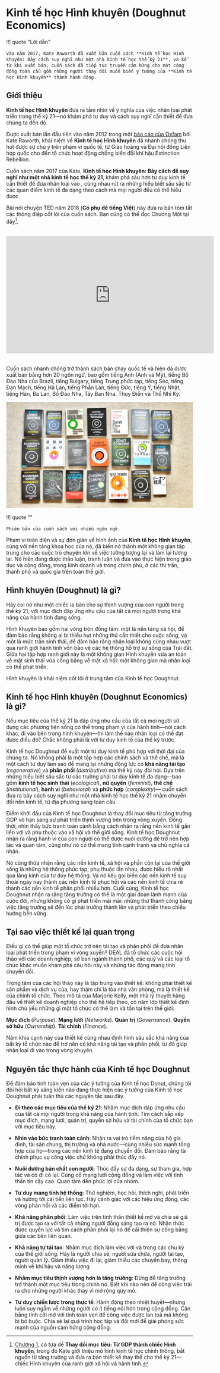 # Kinh tế học Hình khuyên (Doughnut Economics)

!!! quote "Lời dẫn"

    Vào năm 2017, Kate Raworth đã xuất bản cuốn sách **Kinh tế học Hình khuyên: Bảy cách suy nghĩ như một nhà kinh tế học thế kỷ 21**, và kể từ khi xuất bản, cuốn sách đã tiếp tục truyền cảm hứng cho một cộng đồng toàn cầu gồm những người thay đổi muốn biến ý tưởng của **Kinh tế học Hình khuyên** thành hành động.

## Giới thiệu

**Kinh tế học Hình khuyên** đưa ra tầm nhìn về ý nghĩa của việc nhân loại phát triển trong thế kỷ 21&mdash;nó khám phá tư duy và cách suy nghĩ cần thiết để đưa chúng ta đến đó.

Được xuất bản lần đầu tiên vào năm 2012 trong một [báo cáo của Oxfam](https://www-cdn.oxfam.org/s3fs-public/file_attachments/dp-a-safe-and-just-space-for-humanity-130212-en_5.pdf) bởi Kate Raworth, khái niệm về **Kinh tế học Hình khuyên** đã nhanh chóng thu hút được sự chú ý trên phạm vi quốc tế, từ Giáo hoàng và Đại hội đồng Liên hợp quốc cho đến tổ chức hoạt động chống biến đổi khí hậu Extinction Rebellion.

Cuốn sách năm 2017 của Kate, **Kinh tế học Hình khuyên: Bảy cách để suy nghĩ như một nhà kinh tế học thế kỷ 21**, khám phá sâu hơn tư duy kinh tế cần thiết để đưa nhân loại vào , cùng nhau rút ra những hiểu biết sâu sắc từ các quan điểm kinh tế đa dạng theo cách mà mọi người đều có thể hiểu được.

Bài nói chuyện TED năm 2018 (**Có phụ đề tiếng Việt**) này đưa ra bản tóm tắt các thông điệp cốt lõi của cuốn sách. Bạn cũng có thể đọc Chương Một tại đây[^1].

[^1]:

    [Chương 1](https://doughnuteconomics.org/rails/active_storage/blobs/redirect/eyJfcmFpbHMiOnsibWVzc2FnZSI6IkJBaHBBWXM9IiwiZXhwIjpudWxsLCJwdXIiOiJibG9iX2lkIn19--53a8f3094fa0866fa380ca1d99aeb79affea4e81/Doughnut%20Economics%20Chapter%20One.pdf), có tựa đề **Thay đổi mục tiêu: Từ GDP thành chiếc Hình khuyên**, trong đó Kate giới thiệu mô hình kinh tế học chính thống, bắt nguồn từ tăng trưởng và đưa ra bản thiết kế thay thế cho thế kỷ 21&mdash;chiếc Hình khuyên của ranh giới xã hội và hành tinh.

<div style="margin: 2rem auto; ">
<iframe style="display: block; margin: auto;" width="560" height="315" src="https://www.youtube.com/embed/Rhcrbcg8HBw?cc_lang_pref=vi&cc_load_policy=1" title="YouTube video player" frameborder="0" allow="accelerometer; autoplay; clipboard-write; encrypted-media; gyroscope; picture-in-picture; web-share" allowfullscreen></iframe>
</div>

Cuốn sách nhanh chóng trở thành sách bán chạy quốc tế và hiện đã được xuất bản bằng hơn 20 ngôn ngữ, bao gồm tiếng Anh (Anh và Mỹ), tiếng Bồ Đào Nha của Brazil, tiếng Bulgary, tiếng Trung phức tạp, tiếng Séc, tiếng Đan Mạch, tiếng Hà Lan, tiếng Phần Lan, tiếng Đức, tiếng Ý, tiếng Nhật, tiếng Hàn, Ba Lan, Bồ Đào Nha, Tây Ban Nha, Thụy Điển và Thổ Nhĩ Kỳ.

![donut-books](../../assets/images/donut-books.jpg)

!!! quote ""

    Phiên bản của cuốn sách với nhiều ngôn ngữ.

Phạm vi toàn diện và sự đơn giản về hình ảnh của **Kinh tế học Hình khuyên**, cùng với nền tảng khoa học của nó, đã biến nó thành một không gian tập trung cho các cuộc trò chuyện lớn về việc tưởng tượng lại và làm lại tương lai. Nó hiện đang được thảo luận, tranh luận và đưa vào thực hiện trong giáo dục và cộng đồng, trong kinh doanh và trong chính phủ, ở các thị trấn, thành phố và quốc gia trên toàn thế giới.

## Hình khuyên (Doughnut) là gì?

Hãy coi nó như một chiếc la bàn cho sự thịnh vượng của con người trong thế kỷ 21, với mục đích đáp ứng nhu cầu của tất cả mọi người trong khả năng của hành tinh đang sống.

Hình khuyên bao gồm hai vòng tròn đồng tâm: một là nền tảng xã hội, để đảm bảo rằng không ai bị thiếu hụt những thứ cần thiết cho cuộc sống, và một là mức trần sinh thái, để đảm bảo rằng nhân loại không cùng nhau vượt qua ranh giới hành tinh vốn bảo vệ các hệ thống hỗ trợ sự sống của Trái đất. Giữa hai tập hợp ranh giới này là một không gian Hình khuyên vừa an toàn về mặt sinh thái vừa công bằng về mặt xã hội: một không gian mà nhân loại có thể phát triển.

Hình khuyên là khái niệm cốt lõi ở trung tâm của Kinh tế học Doughnut.

## Kinh tế học Hình khuyên (Doughnut Economics) là gì?

Nếu mục tiêu của thế kỷ 21 là đáp ứng nhu cầu của tất cả mọi người sử dụng các phương tiện sống có thể trong phạm vi của hành tinh&mdash;nói cách khác, đi vào bên trong hình khuyên&mdash;thì làm thế nào nhân loại có thể đạt được điều đó? Chắc không phải là với tư duy kinh tế của thế kỷ trước.

Kinh tế học Doughnut đề xuất một tư duy kinh tế phù hợp với thời đại của chúng ta. Nó không phải là một tập hợp các chính sách và thể chế, mà là một cách tư duy làm sao để mang lại những động lực có **khả năng tái tạo** (*regenerative*) và **phân phối** (*distributive*) mà thế kỷ này đòi hỏi. Dựa trên những hiểu biết sâu sắc từ các trường phái tư duy kinh tế đa dạng&mdash;bao gồm **kinh tế học sinh thái** (*ecological*), **nữ quyền** (*feminist*), **thể chế** (*institutional*), **hành vi** (*behavioral*) và **phức hợp** (*complexity*)&mdash; cuốn sách đưa ra bảy cách suy nghĩ như một nhà kinh tế học thế kỷ 21 nhằm chuyển đổi nền kinh tế, từ địa phương sang toàn cầu.

Điểm khởi đầu của Kinh tế học Doughnut là thay đổi mục tiêu từ tăng trưởng GDP vô hạn sang sự phát triển thịnh vượng bên trong vòng xuyến. Đồng thời, nhìn thấy bức tranh toàn cảnh bằng cách nhận ra rằng nền kinh tế gắn liền với và phụ thuộc vào xã hội và thế giới sống. Kinh tế học Doughnut nhận ra rằng hành vi của con người có thể được nuôi dưỡng để trở nên hợp tác và quan tâm, cũng như nó có thể mang tính cạnh tranh và chủ nghĩa cá nhân.

Nó cũng thừa nhận rằng các nền kinh tế, xã hội và phần còn lại của thế giới sống là những hệ thống phức tạp, phụ thuộc lẫn nhau, được hiểu rõ nhất qua lăng kính của tư duy hệ thống. Và nó kêu gọi biến các nền kinh tế suy thoái ngày nay thành các nền kinh tế phục hồi và các nền kinh tế chia rẽ thành các nền kinh tế phân phối nhiều hơn. Cuối cùng, Kinh tế học Doughnut nhận ra rằng tăng trưởng có thể là một giai đoạn lành mạnh của cuộc đời, nhưng không có gì phát triển mãi mãi: những thứ thành công bằng việc tăng trưởng sẽ đến lúc phải trưởng thành lên và phát triển theo chiều hướng bền vững.

<!-- Tìm hiểu sâu hơn về bảy cách để suy nghĩ như một nhà kinh tế học thế kỷ 21 với loạt hoạt hình dài 90 giây của chúng tôi. -->

## Tại sao việc thiết kế lại quan trọng

Điều gì có thể giúp một tổ chức trở nên tái tạo và phân phối để đưa nhân loại phát triển trong phạm vi vòng xuyến? DEAL đã tổ chức các cuộc hội thảo với các doanh nghiệp, sở ban ngành thành phố, các quỹ và các loại tổ chức khác muốn khám phá câu hỏi này và những tác động mang tính chuyển đổi.

Trọng tâm của các hội thảo này là tập trung vào thiết kế: không phải thiết kế sản phẩm và dịch vụ của, hay thậm chí là tòa nhà văn phòng, mà là thiết kế của chính tổ chức. Theo mô tả của Marjorie Kelly, một nhà lý thuyết hàng đầu về thiết kế doanh nghiệp cho thế hệ tiếp theo, có năm lớp thiết kế định hình chủ yếu những gì một tổ chức có thể làm và tồn tại trên thế giới:

**Mục đích** (*Purpose*). **Mạng lưới** (*Networks*). **Quản trị** (*Governance*). **Quyền sở hữu** (*Ownership*). **Tài chính** (*Finance*).

Năm khía cạnh này của thiết kế cùng nhau định hình sâu sắc khả năng của bất kỳ tổ chức nào để trở nên có khả năng tái tạo và phân phối, từ đó giúp nhân loại đi vào trong vòng khuyên.

## Nguyên tắc thực hành của Kinh tế học Doughnut

Để đảm bảo tính toàn vẹn của các ý tưởng của Kinh tế học Donut, chúng tôi đòi hỏi bất kỳ sáng kiến nào đang thực hiện các ý tưởng của Kinh tế học Doughnut phải tuân thủ các nguyên tắc sau đây.

- **Đi theo các mục tiêu của thế kỷ 21**: Nhằm mục đích đáp ứng nhu cầu của tất cả mọi người trong khả năng của hành tinh. Tìm cách sắp xếp mục đích, mạng lưới, quản trị, quyền sở hữu và tài chính của tổ chức bạn với mục tiêu này.

- **Nhìn vào bức tranh toàn cảnh**: Nhận ra vai trò tiềm năng của hộ gia đình, tài sản chung, thị trường và nhà nước&mdash;cùng nhiều sức mạnh tổng hợp của họ&mdash;trong các nền kinh tế đang chuyển đổi. Đảm bảo rằng tài chính phục vụ công việc chứ không phải thúc đẩy nó.

- **Nuôi dưỡng bản chất con người**: Thúc đẩy sự đa dạng, sự tham gia, hợp tác và có đi có lại. Củng cố mạng lưới cộng đồng và làm việc với tinh thần tin cậy cao. Quan tâm đến phúc lợi của nhóm.

- **Tư duy mang tính hệ thống**: Thử nghiệm, học hỏi, thích nghi, phát triển và hướng tới cải tiến liên tục. Hãy cảnh giác với các hiệu ứng động, các vòng phản hồi và các điểm tới hạn.

- **Khả năng phân phối**: Làm việc trên tinh thần thiết kế mở và chia sẻ giá trị được tạo ra với tất cả những người đồng sáng tạo ra nó. Nhận thức được quyền lực và tìm cách phân phối lại nó để cải thiện sự công bằng giữa các bên liên quan.

- **Khả năng tự tái tạo**: Nhằm mục đích làm việc với và trong các chu kỳ của thế giới sống. Hãy là người chia sẻ, người sửa chữa, người tái tạo, người quản lý. Giảm thiểu việc đi lại, giảm thiểu các chuyến bay, thông minh về khí hậu và năng lượng

- **Nhằm mục tiêu thịnh vượng hơn là tăng trưởng**: Đừng để tăng trưởng trở thành một mục tiêu trong chính nó. Biết khi nào nên để công việc trải ra cho những người khác thay vì mở rộng quy mô.

- **Tư duy chiến lược trong thực tế**: Hành động theo nhiệt huyết&mdash;nhưng luôn suy ngẫm về những người có ít tiếng nói hơn trong cộng đồng. Cân bằng tính cởi mở với tính toàn vẹn để công việc được lan toả mà không bị bó buộc. Chia sẻ lại quá trình học tập và đổi mới để giải phóng sức mạnh của nguồn cảm hứng cộng đồng.




